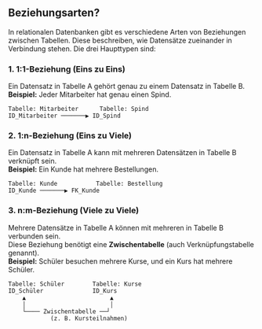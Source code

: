 ## Beziehungsarten?

In relationalen Datenbanken gibt es verschiedene Arten von Beziehungen zwischen Tabellen. Diese beschreiben, wie Datensätze zueinander in Verbindung stehen. Die drei Haupttypen sind:

### 1. 1:1-Beziehung (Eins zu Eins)
Ein Datensatz in Tabelle A gehört genau zu einem Datensatz in Tabelle B.  
**Beispiel:** Jeder Mitarbeiter hat genau einen Spind.

```
Tabelle: Mitarbeiter      Tabelle: Spind
ID_Mitarbeiter ───────▶ ID_Spind
```

### 2. 1:n-Beziehung (Eins zu Viele)
Ein Datensatz in Tabelle A kann mit mehreren Datensätzen in Tabelle B verknüpft sein.  
**Beispiel:** Ein Kunde hat mehrere Bestellungen.

```
Tabelle: Kunde           Tabelle: Bestellung
ID_Kunde ───────▶ FK_Kunde
```

### 3. n:m-Beziehung (Viele zu Viele)
Mehrere Datensätze in Tabelle A können mit mehreren in Tabelle B verbunden sein.  
Diese Beziehung benötigt eine **Zwischentabelle** (auch Verknüpfungstabelle genannt).  
**Beispiel:** Schüler besuchen mehrere Kurse, und ein Kurs hat mehrere Schüler.

```
Tabelle: Schüler        Tabelle: Kurse
ID_Schüler              ID_Kurs
    ▲                        ▲
    │                        │
    └──── Zwischentabelle ──┘
            (z. B. Kursteilnahmen)
```
